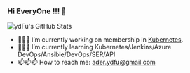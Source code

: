 ### **Hi EveryOne !!!** 👋

![ydFu's GitHub Stats](https://github-readme-stats.vercel.app/api?username=ydFu&show_icons=true&theme=algolia)

- 🔭🔭🔭 I’m currently working on membership in [Kubernetes](https://github.com/kubernetes).
- 🌱🌱🌱 I’m currently learning Kubernetes/Jenkins/Azure DevOps/Ansible/DevOps/SER/API
- 📫📫📫 How to reach me: ader.ydfu@gmail.com
